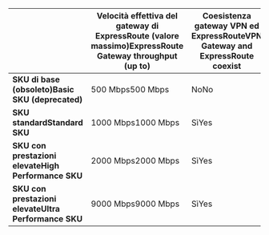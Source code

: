 |  | <span data-ttu-id="4cd88-101">**Velocità effettiva del gateway di ExpressRoute (valore massimo)**</span><span class="sxs-lookup"><span data-stu-id="4cd88-101">**ExpressRoute Gateway throughput (up to)**</span></span> | <span data-ttu-id="4cd88-102">**Coesistenza gateway VPN ed ExpressRoute**</span><span class="sxs-lookup"><span data-stu-id="4cd88-102">**VPN Gateway and ExpressRoute coexist**</span></span> |
| --- | --- | --- |
| <span data-ttu-id="4cd88-103">**SKU di base (obsoleto)**</span><span class="sxs-lookup"><span data-stu-id="4cd88-103">**Basic SKU (deprecated)**</span></span> |<span data-ttu-id="4cd88-104">500 Mbps</span><span class="sxs-lookup"><span data-stu-id="4cd88-104">500 Mbps</span></span> |<span data-ttu-id="4cd88-105">No</span><span class="sxs-lookup"><span data-stu-id="4cd88-105">No</span></span> |
| <span data-ttu-id="4cd88-106">**SKU standard**</span><span class="sxs-lookup"><span data-stu-id="4cd88-106">**Standard SKU**</span></span> |<span data-ttu-id="4cd88-107">1000 Mbps</span><span class="sxs-lookup"><span data-stu-id="4cd88-107">1000 Mbps</span></span> |<span data-ttu-id="4cd88-108">Sì</span><span class="sxs-lookup"><span data-stu-id="4cd88-108">Yes</span></span> |
| <span data-ttu-id="4cd88-109">**SKU con prestazioni elevate**</span><span class="sxs-lookup"><span data-stu-id="4cd88-109">**High Performance SKU**</span></span> |<span data-ttu-id="4cd88-110">2000 Mbps</span><span class="sxs-lookup"><span data-stu-id="4cd88-110">2000 Mbps</span></span> |<span data-ttu-id="4cd88-111">Sì</span><span class="sxs-lookup"><span data-stu-id="4cd88-111">Yes</span></span> |
| <span data-ttu-id="4cd88-112">**SKU con prestazioni elevate**</span><span class="sxs-lookup"><span data-stu-id="4cd88-112">**Ultra Performance SKU**</span></span> |<span data-ttu-id="4cd88-113">9000 Mbps</span><span class="sxs-lookup"><span data-stu-id="4cd88-113">9000 Mbps</span></span> |<span data-ttu-id="4cd88-114">Sì</span><span class="sxs-lookup"><span data-stu-id="4cd88-114">Yes</span></span> |

